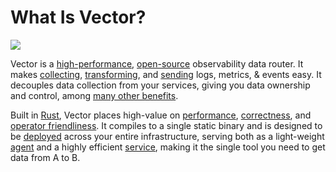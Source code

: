 # What Is Vector?

![](assets/components.svg)

Vector is a [high-performance][docs.performance], [open-source][url.vector_repo]
observability data router. It makes [collecting][docs.sources],
[transforming][docs.transforms], and [sending][docs.sinks] logs, metrics, &
events easy. It decouples data collection from your services, giving you data
ownership and control, among [many other benefits][docs.use_cases].

Built in [Rust][url.rust], Vector places high-value on
[performance][docs.performance], [correctness][docs.correctness], and [operator
friendliness][docs.administration]. It compiles to a single static binary and is
designed to be [deployed][docs.deployment] across your entire infrastructure,
serving both as a light-weight [agent][docs.agent_role] and a highly efficient
[service][docs.service_role], making it the single tool you need to get data
from A to B.


[docs.administration]: /docs/usage/administration
[docs.agent_role]: /docs/setup/deployment/roles/agent.md
[docs.correctness]: /docs/correctness.md
[docs.deployment]: /docs/setup/deployment
[docs.performance]: /docs/performance.md
[docs.service_role]: /docs/setup/deployment/roles/service.md
[docs.sinks]: /docs/usage/configuration/sinks
[docs.sources]: /docs/usage/configuration/sources
[docs.transforms]: /docs/usage/configuration/transforms
[docs.use_cases]: /docs/use-cases
[url.rust]: https://www.rust-lang.org/
[url.vector_repo]: https://github.com/timberio/vector
